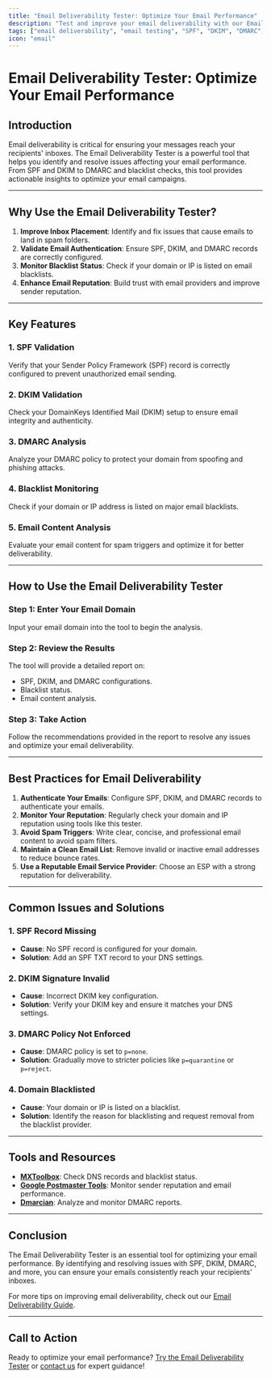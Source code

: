 ```yaml
---
title: "Email Deliverability Tester: Optimize Your Email Performance"
description: "Test and improve your email deliverability with our Email Deliverability Tester. Identify issues with SPF, DKIM, DMARC, and more to ensure your emails land in the inbox."
tags: ["email deliverability", "email testing", "SPF", "DKIM", "DMARC", "email performance"]
icon: "email"
---
```


# Email Deliverability Tester: Optimize Your Email Performance

## Introduction
Email deliverability is critical for ensuring your messages reach your recipients' inboxes. The Email Deliverability Tester is a powerful tool that helps you identify and resolve issues affecting your email performance. From SPF and DKIM to DMARC and blacklist checks, this tool provides actionable insights to optimize your email campaigns.

---

## Why Use the Email Deliverability Tester?

1. **Improve Inbox Placement**: Identify and fix issues that cause emails to land in spam folders.
2. **Validate Email Authentication**: Ensure SPF, DKIM, and DMARC records are correctly configured.
3. **Monitor Blacklist Status**: Check if your domain or IP is listed on email blacklists.
4. **Enhance Email Reputation**: Build trust with email providers and improve sender reputation.

---

## Key Features

### 1. SPF Validation
Verify that your Sender Policy Framework (SPF) record is correctly configured to prevent unauthorized email sending.

### 2. DKIM Validation
Check your DomainKeys Identified Mail (DKIM) setup to ensure email integrity and authenticity.

### 3. DMARC Analysis
Analyze your DMARC policy to protect your domain from spoofing and phishing attacks.

### 4. Blacklist Monitoring
Check if your domain or IP address is listed on major email blacklists.

### 5. Email Content Analysis
Evaluate your email content for spam triggers and optimize it for better deliverability.

---

## How to Use the Email Deliverability Tester

### Step 1: Enter Your Email Domain
Input your email domain into the tool to begin the analysis.

### Step 2: Review the Results
The tool will provide a detailed report on:
- SPF, DKIM, and DMARC configurations.
- Blacklist status.
- Email content analysis.

### Step 3: Take Action
Follow the recommendations provided in the report to resolve any issues and optimize your email deliverability.

---

## Best Practices for Email Deliverability

1. **Authenticate Your Emails**: Configure SPF, DKIM, and DMARC records to authenticate your emails.
2. **Monitor Your Reputation**: Regularly check your domain and IP reputation using tools like this tester.
3. **Avoid Spam Triggers**: Write clear, concise, and professional email content to avoid spam filters.
4. **Maintain a Clean Email List**: Remove invalid or inactive email addresses to reduce bounce rates.
5. **Use a Reputable Email Service Provider**: Choose an ESP with a strong reputation for deliverability.

---

## Common Issues and Solutions

### 1. **SPF Record Missing**
   - **Cause**: No SPF record is configured for your domain.
   - **Solution**: Add an SPF TXT record to your DNS settings.

### 2. **DKIM Signature Invalid**
   - **Cause**: Incorrect DKIM key configuration.
   - **Solution**: Verify your DKIM key and ensure it matches your DNS settings.

### 3. **DMARC Policy Not Enforced**
   - **Cause**: DMARC policy is set to `p=none`.
   - **Solution**: Gradually move to stricter policies like `p=quarantine` or `p=reject`.

### 4. **Domain Blacklisted**
   - **Cause**: Your domain or IP is listed on a blacklist.
   - **Solution**: Identify the reason for blacklisting and request removal from the blacklist provider.

---

## Tools and Resources

- **[MXToolbox](https://mxtoolbox.com)**: Check DNS records and blacklist status.
- **[Google Postmaster Tools](https://postmaster.google.com)**: Monitor sender reputation and email performance.
- **[Dmarcian](https://dmarcian.com)**: Analyze and monitor DMARC reports.

---

## Conclusion

The Email Deliverability Tester is an essential tool for optimizing your email performance. By identifying and resolving issues with SPF, DKIM, DMARC, and more, you can ensure your emails consistently reach your recipients' inboxes.

For more tips on improving email deliverability, check out our [Email Deliverability Guide](https://yourdomain.com/guides/email-deliverability).

---

## Call to Action

Ready to optimize your email performance? [Try the Email Deliverability Tester](https://yourdomain.com/tools/email-deliverability-tester) or [contact us](mailto:support@yourdomain.com) for expert guidance!